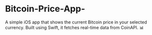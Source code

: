 # Bitcoin-Price-App-
A simple iOS app that shows the current Bitcoin price in your selected currency. Built using Swift, it fetches real-time data from CoinAPI. 📊
